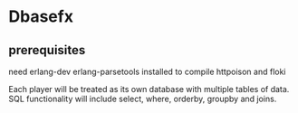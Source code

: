 # Dbasefx

## prerequisites
need erlang-dev erlang-parsetools installed to compile httpoison and
floki

Each player will be treated as its own database with multiple tables of data.
SQL functionality will include select, where, orderby, groupby and joins.
